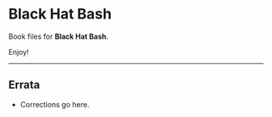 # Black Hat Bash
Book files for **Black Hat Bash**.

Enjoy!

***

## Errata
* Corrections go here.


